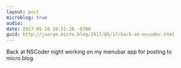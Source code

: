 ```yaml
---
layout: post
microblog: true
audio: 
date: 2017-05-16 19:51:26 -0700
guid: http://jsorge.micro.blog/2017/05/17/back-at-nscoder.html
---
```

Back at NSCoder night working on my menubar app for posting to micro.blog.

